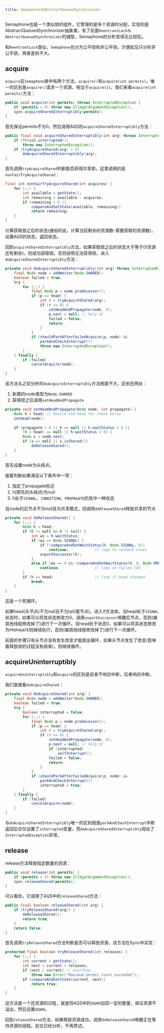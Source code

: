 ```yaml
---
title: Semaphone与AbstractQueuedSynchronizer
---
```


Semaphone也是一个类似锁的组件，它管理的是多个资源的分配，实现的是AbstractQueuedSynchronizer抽象类，有了前面`ReentrantLock与AbstractQueuedSynchronizer`的铺垫，Semaphone的分析变得无比轻松。

和`ReentrantLock`类似，`Semaphone`也分为公平锁和非公平锁。方便起见只分析非公平锁，两者差别不大。
<!--more-->
## acquire

`acquire`在`Semaphone`类中有两个方法，`acquire()`和`acquire(int permits)`。唯一的区别是`acquire()`请求一个资源，相当于`acquire(1)`。我们来看`acquire(int permits)`方法：

```java
public void acquire(int permits) throws InterruptedException {
    if (permits < 0) throw new IllegalArgumentException();
    sync.acquireSharedInterruptibly(permits);
}
```

首先保证permits不为0。然后调用AQS的`acquireSharedInterruptibly`方法：

```java
public final void acquireSharedInterruptibly(int arg) throws InterruptedException {
    if (Thread.interrupted())
        throw new InterruptedException();
    if (tryAcquireShared(arg) < 0)
        doAcquireSharedInterruptibly(arg);
}
```

首先调用`tryAcquireShared`判断能否获得共享锁，这里调用的是`nonfairTryAcquireShared`：

```java
final int nonfairTryAcquireShared(int acquires) {
    for (;;) {
        int available = getState();
        int remaining = available - acquires;
        if (remaining < 0 ||
            compareAndSetState(available, remaining))
            return remaining;
    }
}
```

计算获取锁之后的状态(通俗的说，计算当前剩余的资源数-需要获取的资源数)，设置AQS的状态，返回状态。

回到`acquireSharedInterruptibly`方法，如果获取锁之后的状态大于等于0(资源还有剩余)，则成功获取锁。否则说明无法获得锁，进入`doAcquireSharedInterruptibly`方法：

```java
private void doAcquireSharedInterruptibly(int arg) throws InterruptedException {
    final Node node = addWaiter(Node.SHARED);
    boolean failed = true;
    try {
        for (;;) {
            final Node p = node.predecessor();
            if (p == head) {
                int r = tryAcquireShared(arg);
                if (r >= 0) {
                    setHeadAndPropagate(node, r);
                    p.next = null; // help GC
                    failed = false;
                    return;
                }
            }
            if (shouldParkAfterFailedAcquire(p, node) &&
                parkAndCheckInterrupt())
                throw new InterruptedException();
        }
    } finally {
        if (failed)
            cancelAcquire(node);
    }
}
```

该方法与之前分析的`doAcquireInterruptibly`方法相差不大，区别在两处：

1. 新建的node类型为`Node.SHARED`
2. 获得锁之后调用`setHeadAndPropagate`

```java
private void setHeadAndPropagate(Node node, int propagate) {
    Node h = head; // Record old head for check below
    setHead(node);
    
    if (propagate > 0 || h == null || h.waitStatus < 0 ||
        (h = head) == null || h.waitStatus < 0) {
        Node s = node.next;
        if (s == null || s.isShared())
            doReleaseShared();
    }
}
```

首先设置node为头结点。

接着判断如果满足以下条件中一项：

1. 指定了propagate标记
2. h(原先的头结点)为null
3. h处于`SIGNAL`、`CONDITION`、`PROPAGATE`的其中一种状态

且node的后节点不为null且为共享模式，则调用`doRleaseShared`释放共享的节点

```java
private void doReleaseShared() {
    for (;;) {
        Node h = head;
        if (h != null && h != tail) {
            int ws = h.waitStatus;
            if (ws == Node.SIGNAL) {
                if (!compareAndSetWaitStatus(h, Node.SIGNAL, 0))
                    continue;            // loop to recheck cases
                unparkSuccessor(h);
            }
            else if (ws == 0 && !compareAndSetWaitStatus(h, 0, Node.PROPAGATE))
                continue;                // loop on failed CAS
        }
        if (h == head)                   // loop if head changed
            break;
    }
}
```

这是一个死循环。

如果head(头节点)不为null且不为tail(尾节点)，进入if方法体。当head处于`SIGNAL`状态时，如果可以将其状态修改为0，调用`unparkSuccessor`唤醒后节点，否则(被其他线程修改掉了)进行下一次循环。当head处于状态0，如果可以将其状态修改为`PROPAGATE`则继续执行，否则(被其他线程修改掉了)进行下一次循环。

前面的步骤只有头节点没有发生改变才能跳出循环，如果头节点发生了改变(意味着释放锁的过程没有结束)，则继续循环。

## acquireUninterruptibly

`acquireUninterruptibly`和`acquire`的区别是前者不响应中断，后者响应中断。

我们直接看`doAcquireShared`：

```java
private void doAcquireShared(int arg) {
    final Node node = addWaiter(Node.SHARED);
    boolean failed = true;
    try {
        boolean interrupted = false;
        for (;;) {
            final Node p = node.predecessor();
            if (p == head) {
                int r = tryAcquireShared(arg);
                if (r >= 0) {
                    setHeadAndPropagate(node, r);
                    p.next = null; // help GC
                    if (interrupted)
                        selfInterrupt();
                    failed = false;
                    return;
                }
            }
            if (shouldParkAfterFailedAcquire(p, node) &&
                parkAndCheckInterrupt())
                interrupted = true;
        }
    } finally {
        if (failed)
            cancelAcquire(node);
    }
}
```

与`doAcquireSharedInterruptibly`唯一的区别就是`parkAndCheckInterrupt`中断返回后仅仅设置了`interrupted`变量，而`doAcquireSharedInterruptibly`抛出了`InterruptedException`异常。

## release

release方法释放指定数量的资源：

```java
public void release(int permits) {
    if (permits < 0) throw new IllegalArgumentException();
    sync.releaseShared(permits);
}
```

可以看到，它调用了AQS中的`releaseShared`方法：

```java
public final boolean releaseShared(int arg) {
    if (tryReleaseShared(arg)) {
        doReleaseShared();
        return true;
    }
    return false;
}
```

首先调用`tryReleaseShared`方法判断是否可以释放资源，该方法在Sync中实现：

```java
protected final boolean tryReleaseShared(int releases) {
    for (;;) {
        int current = getState();
        int next = current + releases;
        if (next < current) // overflow
            throw new Error("Maximum permit count exceeded");
        if (compareAndSetState(current, next))
            return true;
    }
}
```

这方法是一个还资源的过程，就是将AQS中的state加回一定的数量，保证资源不溢出，然后设置state。

回到`releaseShared`方法，如果释放资源成功，调用`doReleaseShared`唤醒正在等待资源的线程。前文已经分析，不再赘述。


